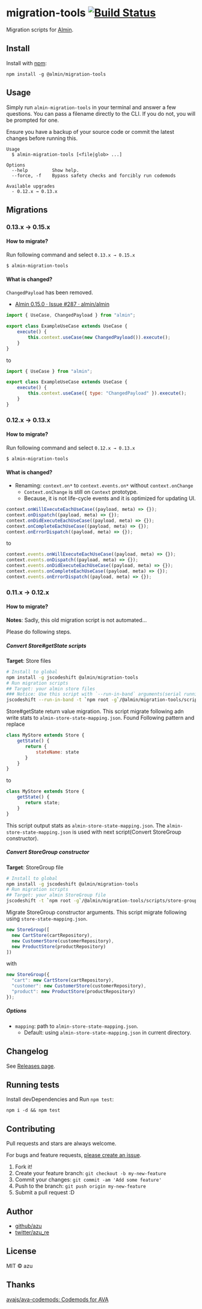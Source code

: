 # migration-tools [![Build Status](https://travis-ci.org/almin/migration-tools.svg?branch=master)](https://travis-ci.org/almin/migration-tools)

Migration scripts for [Almin](https://github.com/almin/almin "Almin").

## Install

Install with [npm](https://www.npmjs.com/):

    npm install -g @almin/migration-tools

## Usage

Simply run `almin-migration-tools` in your terminal and answer a few questions.
You can pass a filename directly to the CLI. If you do not, you will be prompted for one.

Ensure you have a backup of your source code or commit the latest changes before running this.

	Usage
	  $ almin-migration-tools [<file|glob> ...]

	Options
	  --help         Show help.
	  --force, -f    Bypass safety checks and forcibly run codemods

	Available upgrades
	  - 0.12.x → 0.13.x

## Migrations

### 0.13.x → 0.15.x

#### How to migrate?

Run following command and select `0.13.x → 0.15.x`

```
$ almin-migration-tools
```

#### What is changed?

`ChangedPayload` has been removed.

- [Almin 0.15.0 · Issue #287 · almin/almin](https://github.com/almin/almin/issues/287 "Almin 0.15.0 · Issue #287 · almin/almin")

```js
import { UseCase, ChangedPayload } from "almin";

export class ExampleUseCase extends UseCase {
    execute() {
        this.context.useCase(new ChangedPayload()).execute();
    }
}
```

to 

```js
import { UseCase } from "almin";

export class ExampleUseCase extends UseCase {
    execute() {
        this.context.useCase({ type: "ChangedPayload" }).execute();
    }
}
```

### 0.12.x → 0.13.x

#### How to migrate?

Run following command and select `0.12.x → 0.13.x`

```
$ almin-migration-tools
```

#### What is changed?

- Renaming: `context.on*` to `context.events.on*` without `context.onChange`
     - `Context.onChange` is still on `Context` prototype.
     - Because, it is not life-cycle events and it is optimized for updating UI.

```js
context.onWillExecuteEachUseCase((payload, meta) => {});
context.onDispatch((payload, meta) => {});
context.onDidExecuteEachUseCase((payload, meta) => {});
context.onCompleteEachUseCase((payload, meta) => {});
context.onErrorDispatch((payload, meta) => {});
```

to

```js
context.events.onWillExecuteEachUseCase((payload, meta) => {});
context.events.onDispatch((payload, meta) => {});
context.events.onDidExecuteEachUseCase((payload, meta) => {});
context.events.onCompleteEachUseCase((payload, meta) => {});
context.events.onErrorDispatch((payload, meta) => {});
```

### 0.11.x → 0.12.x

#### How to migrate?

**Notes**: Sadly, this old migration script is not automated...

Please do following steps. 

##### Convert Store#getState scripts

**Target**: Store files

```bash
# Install to global
npm install -g jscodeshift @almin/migration-tools 
# Run migration scripts
## Target: your almin store files
### Notice: Use this script with `--run-in-band` arguments(serial running)
jscodeshift --run-in-band -t `npm root -g`/@almin/migration-tools/scripts/store-get-state-return-object-to-flat.js <path>
```

Store#getState return value migration.
This script migrate following adn write stats to `almin-store-state-mapping.json`.
Found Following pattern and replace

```js
class MyStore extends Store {
    getState() {
       return {
           stateName: state
       }
    }
}
```

to

```js
class MyStore extends Store {
    getState() {
       return state;
    }
}
```

This script output stats as `almin-store-state-mapping.json`.
The `almin-store-state-mapping.json` is used with next script(Convert StoreGroup constructor).

##### Convert StoreGroup constructor

**Target**: StoreGroup file

```bash
# Install to global
npm install -g jscodeshift @almin/migration-tools 
# Run migration scripts
## Target: your almin StoreGroup file
jscodeshift -t `npm root -g`/@almin/migration-tools/scripts/store-group-arguments.js <path>
```

Migrate StoreGroup constructor arguments.
This script migrate following using `store-state-mapping.json`.


```js
new StoreGroup([
  new CartStore(cartRepository),
  new CustomerStore(customerRepository),
  new ProductStore(productRepository)
])
```
with

```js
new StoreGroup({
  "cart": new CartStore(cartRepository),
  "customer": new CustomerStore(customerRepository),
  "product": new ProductStore(productRepository)
});
```

##### Options

- `mapping`: path to `almin-store-state-mapping.json`.
    - Default: using `almin-store-state-mapping.json` in current directory.


## Changelog

See [Releases page](https://github.com/almin/migration-tools/releases).

## Running tests

Install devDependencies and Run `npm test`:

    npm i -d && npm test

## Contributing

Pull requests and stars are always welcome.

For bugs and feature requests, [please create an issue](https://github.com/almin/migration-tools/issues).

1. Fork it!
2. Create your feature branch: `git checkout -b my-new-feature`
3. Commit your changes: `git commit -am 'Add some feature'`
4. Push to the branch: `git push origin my-new-feature`
5. Submit a pull request :D

## Author

- [github/azu](https://github.com/azu)
- [twitter/azu_re](https://twitter.com/azu_re)

## License

MIT © azu

## Thanks

[avajs/ava-codemods: Codemods for AVA](https://github.com/avajs/ava-codemods "avajs/ava-codemods: Codemods for AVA")
